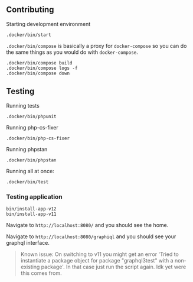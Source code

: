 ## Contributing

Starting development environment

```shell
.docker/bin/start
```

`.docker/bin/compose` is basically a proxy for `docker-compose` so you can do the same things as you would do
with `docker-compose`.

```
.docker/bin/compose build
.docker/bin/compose logs -f
.docker/bin/compose down
```

## Testing

Running tests

```shell
.docker/bin/phpunit
```

Running php-cs-fixer

```shell
.docker/bin/php-cs-fixer
```

Running phpstan

```shell
.docker/bin/phpstan
```

Running all at once:

```shell
.docker/bin/test
```

### Testing application

```shell
bin/install-app-v12
bin/install-app-v11
```

Navigate to `http://localhost:8080/` and you should see the home.

Navigate to `http://localhost:8080/graphiql` and you should see your graphql interface.


> Known issue: On switching to v11 you might get an error 'Tried to instantiate a package object for package
> "graphql3test" with a non-existing package'. In that case just run the script again. Idk yet were this comes from.